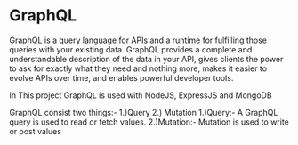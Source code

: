 # GraphQL
GraphQL is a query language for APIs and a runtime for fulfilling those queries with your existing data. GraphQL provides a complete and understandable description of the data in your API, gives clients the power to ask for exactly what they need and nothing more, makes it easier to evolve APIs over time, and enables powerful developer tools.

In This project GraphQL is used with NodeJS, ExpressJS and MongoDB

GraphQL consist two things:-  1.)Query  2.) Mutation
     1.)Query:- A GraphQL query is used to read or fetch values.
     2.)Mutation:- Mutation is used to write or post values
